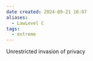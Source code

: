 ```yaml
---
date created: 2024-09-21 16:07
aliases:
  - LawLevel C
tags:
  - extreme
---
```


Unrestricted invasion of privacy